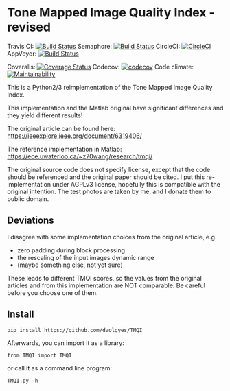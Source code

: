 Tone Mapped Image Quality Index - revised
=========================================

Travis CI: [![Build Status](https://travis-ci.org/dvolgyes/TMQI.svg?branch=master)](https://travis-ci.org/dvolgyes/TMQI)
Semaphore: [![Build Status](https://semaphoreci.com/api/v1/dvolgyes/tmqi/branches/master/badge.svg)](https://semaphoreci.com/dvolgyes/tmqi)
CircleCI: [![CircleCI](https://circleci.com/gh/dvolgyes/TMQI.svg?style=svg)](https://circleci.com/gh/dvolgyes/TMQI)
AppVeyor: [![Build Status](https://img.shields.io/appveyor/ci/dvolgyes/TMQI.svg)](https://ci.appveyor.com/project/dvolgyes/tmqi)

Coveralls: [![Coverage Status](https://img.shields.io/coveralls/github/dvolgyes/TMQI/master.svg)](https://coveralls.io/github/dvolgyes/TMQI?branch=master)
Codecov: [![codecov](https://codecov.io/gh/dvolgyes/TMQI/branch/master/graph/badge.svg)](https://codecov.io/gh/dvolgyes/TMQI)
Code climate: [![Maintainability](https://api.codeclimate.com/v1/badges/e346fb54948ce29d1ab1/maintainability)](https://codeclimate.com/github/dvolgyes/TMQI/maintainability)

This is a Python2/3 reimplementation of the Tone Mapped Image Quality Index.

This implementation and the Matlab original have significant differences
and they yield different results!

The original article can be found here: https://ieeexplore.ieee.org/document/6319406/

The reference implementation in Matlab: https://ece.uwaterloo.ca/~z70wang/research/tmqi/

The original source code does not specify license, except that the code should be referenced
and the original paper should be cited.
I put this re-implementation under AGPLv3 license, hopefully this is compatible
with the original intention. The test photos are taken by me, and I donate them to public domain.

Deviations
----------

I disagree with some implementation choices from the original article, e.g.

- zero padding during block processing
- the rescaling of the input images dynamic range
- (maybe something else, not yet sure)

These leads to different TMQI scores, so the values from the original articles
and from this implementation are NOT comparable. Be careful before you choose one of them.

Install
-------

```
pip install https://github.com/dvolgyes/TMQI
```

Afterwards, you can import it as a library:
```
from TMQI import TMQI
```

or call it as a command line program:
```
TMQI.py -h
```
